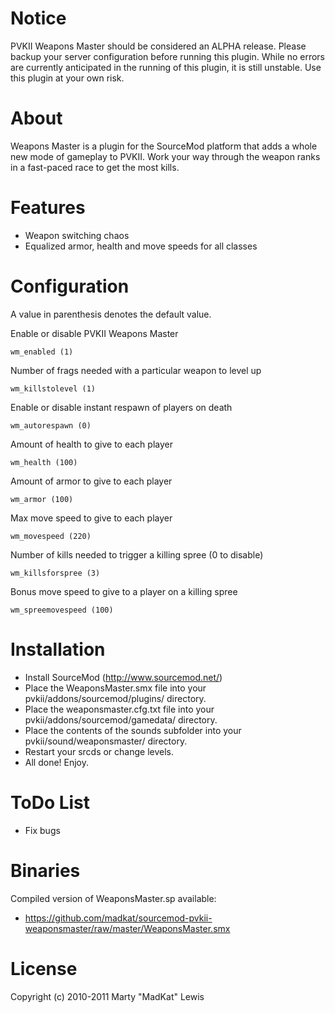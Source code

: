 # Notice

PVKII Weapons Master should be considered an ALPHA release. Please backup
your server configuration before running this plugin. While no errors are currently
anticipated in the running of this plugin, it is still unstable. Use this plugin
at your own risk.

# About

Weapons Master is a plugin for the SourceMod platform that adds a
whole new mode of gameplay to PVKII. Work your way through the weapon
ranks in a fast-paced race to get the most kills.

# Features

 * Weapon switching chaos
 * Equalized armor, health and move speeds for all classes

# Configuration

A value in parenthesis denotes the default value.

Enable or disable PVKII Weapons Master

    wm_enabled (1)

Number of frags needed with a particular weapon to level up

    wm_killstolevel (1)

Enable or disable instant respawn of players on death

    wm_autorespawn (0)

Amount of health to give to each player

    wm_health (100)

Amount of armor to give to each player

    wm_armor (100)

Max move speed to give to each player

    wm_movespeed (220)
    
Number of kills needed to trigger a killing spree (0 to disable)

    wm_killsforspree (3)
    
Bonus move speed to give to a player on a killing spree

    wm_spreemovespeed (100)

# Installation

 * Install SourceMod (http://www.sourcemod.net/)
 * Place the WeaponsMaster.smx file into your pvkii/addons/sourcemod/plugins/ directory.
 * Place the weaponsmaster.cfg.txt file into your pvkii/addons/sourcemod/gamedata/ directory.
 * Place the contents of the sounds subfolder into your pvkii/sound/weaponsmaster/ directory.
 * Restart your srcds or change levels.
 * All done! Enjoy.

# ToDo List

 * Fix bugs

# Binaries

Compiled version of WeaponsMaster.sp available:

 * https://github.com/madkat/sourcemod-pvkii-weaponsmaster/raw/master/WeaponsMaster.smx

# License

Copyright (c) 2010-2011 Marty "MadKat" Lewis